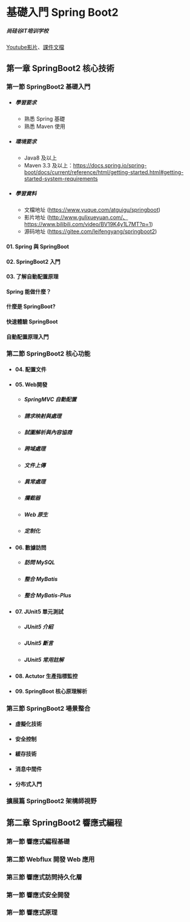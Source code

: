# 基礎入門 Spring Boot2
##### 尚硅谷IT培训学校
[Youtube影片](https://www.youtube.com/playlist?list=PLmOn9nNkQxJFKh2PMfWbGT7RVuMowsx-u)、[課件文檔](https://www.yuque.com/atguigu/springboot)


## 第一章 SpringBoot2 核心技術

### 第一節 SpringBoot2 基礎入門
  - ##### 學習要求
    - 熟悉 Spring 基礎
    - 熟悉 Maven 使用
  - ##### 環境要求
    - Java8 及以上
    - Maven 3.3 及以上：https://docs.spring.io/spring-boot/docs/current/reference/html/getting-started.html#getting-started-system-requirements
  - ##### 學習資料
    - 文檔地址 (https://www.yuque.com/atguigu/springboot)
    - 影片地址 (http://www.gulixueyuan.com/、https://www.bilibili.com/video/BV19K4y1L7MT?p=1)
    - 源码地址 (https://gitee.com/leifengyang/springboot2)
  #### 01. Spring 與 SpringBoot
  #### 02. SpringBoot2 入門
  #### 03. 了解自動配置原理

  #### Spring 能做什麼？
  #### 什麼是 SpringBoot?
  #### 快速體驗 SpringBoot
  #### 自動配置原理入門

### 第二節 SpringBoot2 核心功能
  - #### 04. 配置文件
  - #### 05. Web開發
    - ##### SpringMVC 自動配置
    - ##### 請求映射與處理
    - ##### 試圖解析與內容協商
    - ##### 跨域處理
    - ##### 文件上傳
    - ##### 異常處理
    - ##### 攔截器
    - ##### Web 原生
    - ##### 定制化
  - #### 06. 數據訪問
    - ##### 訪問 MySQL
    - ##### 整合 MyBatis
    - ##### 整合 MyBatis-Plus
  - #### 07. JUnit5 單元測試
    - ##### JUnit5 介紹
    - ##### JUnit5 斷言
    - ##### JUnit5 常用註解
  - #### 08. Actutor 生產指標監控
  - #### 09. SpringBoot 核心原理解析

### 第三節 SpringBoot2 場景整合
  - #### 虛擬化技術
  - #### 安全控制
  - #### 緩存技術
  - #### 消息中間件
  - #### 分布式入門

### 擴展篇 SpringBoot2 架構師視野


## 第二章 SpringBoot2 響應式編程
### 第一節 響應式編程基礎 
### 第二節 Webflux 開發 Web 應用 
### 第三節 響應式訪問持久化層
### 第一節 響應式安全開發
### 第一節 響應式原理